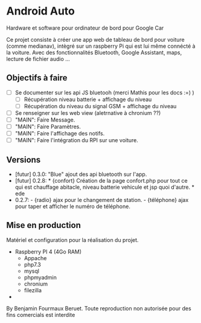 # Android Auto
Hardware et software pour ordinateur de bord pour Google Car

Ce projet consiste à créer une app web de tableau de bord pour voiture (comme medianav), intègré sur un raspberry Pi qui est lui même connécté à la voiture. Avec des fonctionnalités Bluetooth, Google Assistant, maps, lecture de fichier audio ...

## Objectifs à faire
- [ ] Se documenter sur les api JS bluetooh (merci Mathis pour les docs :=) )
   - [ ] Récupération niveau batterie + affichage du niveau
   - [ ] Récupération du niveau du signal GSM + affichage du niveau
- [ ] Se renseigner sur les web view (aletrnative à chronium ??)
- [ ] "MAIN": Faire Message.
- [ ] "MAIN": Faire Paramètres.
- [ ] "MAIN": Faire l'affichage des notifs.
- [ ] "MAIN": Faire l'intégration du RPI sur une voiture.

## Versions
- [futur] 0.3.0: "Blue" ajout des api bluetooth sur l'app.
- [futur] 0.2.8: 
      * {confort} Création de la page confort.php pour tout ce qui est chauffage abitacle, niveau batterie vehicule et jsp quoi d'autre.
      * ede
- 0.2.7: - {radio} ajax pour le changement de station. - {téléphone} ajax pour taper et afficher le numéro de téléphone.


## Mise en production
Matériel et configuration pour la réalisation du projet.
- Raspberry PI 4 (4Go RAM)
    * Appache
    * php7.3
    * mysql
    * phpmyadmin
    * chronium
    * filezilla
- 



By Benjamin Fourmaux Beruet. Toute reproduction non autorisée pour des fins comercials est interdite
